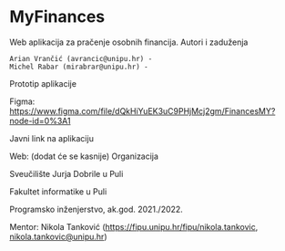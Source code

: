 # MyFinances
Web aplikacija za pračenje osobnih financija.
Autori i zaduženja

    Arian Vrančić (avrancic@unipu.hr) - 
    Michel Rabar (mirabrar@unipu.hr) - 

Prototip aplikacije

Figma: https://www.figma.com/file/dQkHiYuEK3uC9PHjMcj2gm/FinancesMY?node-id=0%3A1

Javni link na aplikaciju

Web: (dodat će se kasnije)
Organizacija

Sveučilište Jurja Dobrile u Puli

Fakultet informatike u Puli

Programsko inženjerstvo, ak.god. 2021./2022.

Mentor: Nikola Tanković (https://fipu.unipu.hr/fipu/nikola.tankovic, nikola.tankovic@unipu.hr)
